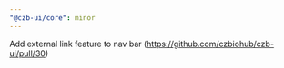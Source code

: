 ```yaml
---
"@czb-ui/core": minor
---
```


Add external link feature to nav bar (https://github.com/czbiohub/czb-ui/pull/30)

